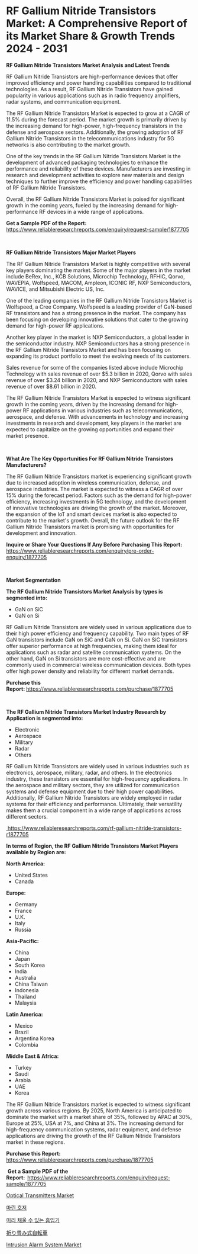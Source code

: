 <p><h1>RF Gallium Nitride Transistors Market: A Comprehensive Report of its Market Share & Growth Trends 2024 - 2031</h1></p><p><strong>RF Gallium Nitride Transistors Market Analysis and Latest Trends</strong></p>
<p><p>RF Gallium Nitride Transistors are high-performance devices that offer improved efficiency and power handling capabilities compared to traditional technologies. As a result, RF Gallium Nitride Transistors have gained popularity in various applications such as in radio frequency amplifiers, radar systems, and communication equipment.</p><p>The RF Gallium Nitride Transistors Market is expected to grow at a CAGR of 11.5% during the forecast period. The market growth is primarily driven by the increasing demand for high-power, high-frequency transistors in the defense and aerospace sectors. Additionally, the growing adoption of RF Gallium Nitride Transistors in the telecommunications industry for 5G networks is also contributing to the market growth.</p><p>One of the key trends in the RF Gallium Nitride Transistors Market is the development of advanced packaging technologies to enhance the performance and reliability of these devices. Manufacturers are investing in research and development activities to explore new materials and design techniques to further improve the efficiency and power handling capabilities of RF Gallium Nitride Transistors.</p><p>Overall, the RF Gallium Nitride Transistors Market is poised for significant growth in the coming years, fueled by the increasing demand for high-performance RF devices in a wide range of applications.</p></p>
<p><strong>Get a Sample PDF of the Report:&nbsp;</strong> <a href="https://www.reliableresearchreports.com/enquiry/request-sample/1877705">https://www.reliableresearchreports.com/enquiry/request-sample/1877705</a></p>
<p>&nbsp;</p>
<p><strong>RF Gallium Nitride Transistors Major Market Players</strong></p>
<p><p>The RF Gallium Nitride Transistors Market is highly competitive with several key players dominating the market. Some of the major players in the market include BeRex, Inc., KCB Solutions, Microchip Technology, RFHIC, Qorvo, WAVEPIA, Wolfspeed, MACOM, Ampleon, ICONIC RF, NXP Semiconductors, WAVICE, and Mitsubishi Electric US, Inc.</p><p>One of the leading companies in the RF Gallium Nitride Transistors Market is Wolfspeed, a Cree Company. Wolfspeed is a leading provider of GaN-based RF transistors and has a strong presence in the market. The company has been focusing on developing innovative solutions that cater to the growing demand for high-power RF applications.</p><p>Another key player in the market is NXP Semiconductors, a global leader in the semiconductor industry. NXP Semiconductors has a strong presence in the RF Gallium Nitride Transistors Market and has been focusing on expanding its product portfolio to meet the evolving needs of its customers.</p><p>Sales revenue for some of the companies listed above include Microchip Technology with sales revenue of over $5.3 billion in 2020, Qorvo with sales revenue of over $3.24 billion in 2020, and NXP Semiconductors with sales revenue of over $8.61 billion in 2020.</p><p>The RF Gallium Nitride Transistors Market is expected to witness significant growth in the coming years, driven by the increasing demand for high-power RF applications in various industries such as telecommunications, aerospace, and defense. With advancements in technology and increasing investments in research and development, key players in the market are expected to capitalize on the growing opportunities and expand their market presence.</p></p>
<p>&nbsp;</p>
<p><strong>What Are The Key Opportunities For RF Gallium Nitride Transistors Manufacturers?</strong></p>
<p><p>The RF Gallium Nitride Transistors market is experiencing significant growth due to increased adoption in wireless communication, defense, and aerospace industries. The market is expected to witness a CAGR of over 15% during the forecast period. Factors such as the demand for high-power efficiency, increasing investments in 5G technology, and the development of innovative technologies are driving the growth of the market. Moreover, the expansion of the IoT and smart devices market is also expected to contribute to the market's growth. Overall, the future outlook for the RF Gallium Nitride Transistors market is promising with opportunities for development and innovation.</p></p>
<p><strong>Inquire or Share Your Questions If Any Before Purchasing This Report:</strong> <a href="https://www.reliableresearchreports.com/enquiry/pre-order-enquiry/1877705">https://www.reliableresearchreports.com/enquiry/pre-order-enquiry/1877705</a></p>
<p>&nbsp;</p>
<p><strong>Market Segmentation</strong></p>
<p><strong>The RF Gallium Nitride Transistors Market Analysis by types is segmented into:</strong></p>
<p><ul><li>GaN on SiC</li><li>GaN on Si</li></ul></p>
<p><p>RF Gallium Nitride Transistors are widely used in various applications due to their high power efficiency and frequency capability. Two main types of RF GaN transistors include GaN on SiC and GaN on Si. GaN on SiC transistors offer superior performance at high frequencies, making them ideal for applications such as radar and satellite communication systems. On the other hand, GaN on Si transistors are more cost-effective and are commonly used in commercial wireless communication devices. Both types offer high power density and reliability for different market demands.</p></p>
<p><strong>Purchase this Report:&nbsp;</strong><a href="https://www.reliableresearchreports.com/purchase/1877705">https://www.reliableresearchreports.com/purchase/1877705</a></p>
<p>&nbsp;</p>
<p><strong>The RF Gallium Nitride Transistors Market Industry Research by Application is segmented into:</strong></p>
<p><ul><li>Electronic</li><li>Aerospace</li><li>Military</li><li>Radar</li><li>Others</li></ul></p>
<p><p>RF Gallium Nitride Transistors are widely used in various industries such as electronics, aerospace, military, radar, and others. In the electronics industry, these transistors are essential for high-frequency applications. In the aerospace and military sectors, they are utilized for communication systems and defense equipment due to their high power capabilities. Additionally, RF Gallium Nitride Transistors are widely employed in radar systems for their efficiency and performance. Ultimately, their versatility makes them a crucial component in a wide range of applications across different sectors.</p></p>
<p><a href="https://www.reliableresearchreports.com/rf-gallium-nitride-transistors-r1877705">&nbsp;https://www.reliableresearchreports.com/rf-gallium-nitride-transistors-r1877705</a></p>
<p><strong>In terms of Region, the RF Gallium Nitride Transistors Market Players available by Region are:</strong></p>
<p>
    <p> <strong> North America: </strong>
        <ul>
            <li>United States</li>
            <li>Canada</li>
        </ul>
        </p> 
    <p> <strong> Europe: </strong>
        <ul>
            <li>Germany</li>
            <li>France</li>
            <li>U.K.</li>
            <li>Italy</li>
            <li>Russia</li>
        </ul>
        </p> 
    <p> <strong> Asia-Pacific: </strong>
        <ul>
            <li>China</li>
            <li>Japan</li>
            <li>South Korea</li>
            <li>India</li>
            <li>Australia</li>
            <li>China Taiwan</li>
            <li>Indonesia</li>
            <li>Thailand</li>
            <li>Malaysia</li>
        </ul>
        </p> 
    <p> <strong> Latin America: </strong>
        <ul>
            <li>Mexico</li>
            <li>Brazil</li>
            <li>Argentina Korea</li>
            <li>Colombia</li>
        </ul>
        </p> 
    <p> <strong> Middle East & Africa: </strong>
        <ul>
            <li>Turkey</li>
            <li>Saudi</li>
            <li>Arabia</li>
            <li>UAE</li>
            <li>Korea</li>
        </ul>
    </p>
    </p>
<p><p>The RF Gallium Nitride Transistors market is expected to witness significant growth across various regions. By 2025, North America is anticipated to dominate the market with a market share of 35%, followed by APAC at 30%, Europe at 25%, USA at 7%, and China at 3%. The increasing demand for high-frequency communication systems, radar equipment, and defense applications are driving the growth of the RF Gallium Nitride Transistors market in these regions.</p></p>
<p><strong>Purchase this Report: </strong><a href="https://www.reliableresearchreports.com/purchase/1877705">https://www.reliableresearchreports.com/purchase/1877705</a></p>
<p>&nbsp;<strong>Get a Sample PDF of the Report:&nbsp;&nbsp;</strong><a href="https://www.reliableresearchreports.com/enquiry/request-sample/1877705">https://www.reliableresearchreports.com/enquiry/request-sample/1877705</a></p>
<p><strong></strong></p>
<p><p><a href="https://github.com/zcbxbnir25/Market-Research-Report-List-1/blob/main/optical-transmitters-market.md">Optical Transmitters Market</a></p><p><a href="https://github.com/BrettWeberrt8767765/Market-Research-Report-List-2/blob/main/3278485158296.md">마린 호저</a></p><p><a href="https://github.com/camron674/Market-Research-Report-List-1/blob/main/2174855158297.md">미리 채울 수 있는 흡입기</a></p><p><a href="https://github.com/DayanaRunolfsdottir/Market-Research-Report-List-1/blob/main/5585552148809.md">折り畳み式自転車</a></p><p><a href="https://github.com/brendafegmorris532/Market-Research-Report-List-1/blob/main/intrusion-alarm-system-market.md">Intrusion Alarm System Market</a></p></p>